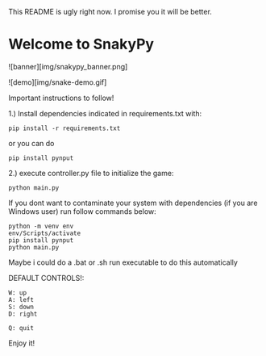 This README is ugly right now. I promise you it will be better.
# Welcome to SnakyPy

![banner][img/snakypy_banner.png]

![demo][img/snake-demo.gif]

Important instructions to follow!

1.) Install dependencies indicated in requirements.txt with:

    pip install -r requirements.txt

or you can do

    
    pip install pynput

2.) execute controller.py file to initialize the game:

    python main.py


If you dont want to contaminate your system with dependencies (if you are Windows user) run follow commands below:

    python -m venv env
    env/Scripts/activate
    pip install pynput
    python main.py
Maybe i could do a .bat or .sh run executable to do this automatically

DEFAULT CONTROLS!: 

    W: up
    A: left
    S: down
    D: right

    Q: quit

Enjoy it! 
